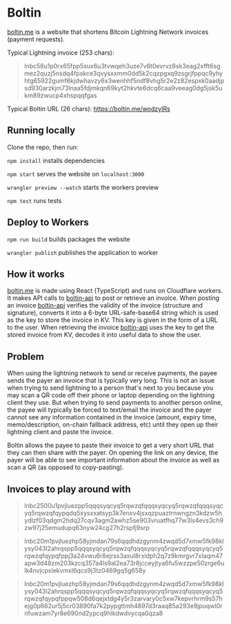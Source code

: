 # Boltin

[boltin.me](https://boltin.me) is a website that shortens Bitcoin Lightning Network invoices (payment requests).

Typical Lightning invoice (253 chars):

>lnbc58u1p0rx65fpp5sux6u3tvwqeh3uze7v6t0evrvz8sk3eag2xfft6sgmez2quzj5nsdq4fpskce3qvysxxmm0dd5k2cqzpgxq9zsgrjfppqc9yhyhtg65922gumf6kjdwhavzy6x3wenhhf5ndf8vhg5r2e2z82espxk0aadjpsd930arzkjm73lnaa5fdjmkqn69kyt2hkvte6dcq6caa9veeag0dg5jsk5ukm89zwucp4xhspqqfgas

Typical Boltin URL (26 chars): https://boltin.me/wodzyIRs

## Running locally

Clone the repo, then run:

`npm install` installs dependencies

`npm start` serves the website on `localhost:3000`

`wrangler preview --watch` starts the workers preview

`npm test` runs tests

## Deploy to Workers

`npm run build` builds packages the website

`wrangler publish` publishes the application to worker


## How it works

[boltin.me](https://boltin.me) is made using React (TypeScript) and runs on Cloudflare workers. It makes API calls to [boltin-api](https://github.com/BSathvik/boltin-api) to post or retrieve an invoice. When posting an invoice [boltin-api](https://github.com/BSathvik/boltin-api) verifies the validity of the invoice (structure and signature), converts it into a 6-byte URL-safe-base64 string which is used as the key to store the invoice in KV. This key is given in the form of a URL to the user. When retrieving the invoice [boltin-api](https://github.com/BSathvik/boltin-api) uses the key to get the stored invoice from KV, decodes it into useful data to show the user.

## Problem

When using the lightning network to send or receive payments, the payee sends the payer an invoice that is typically very long. This is not an issue when trying to send lightning to a person that's next to you because you may scan a QR code off their phone or laptop depending on the lightning client they use. But when trying to send payments to another person online, the payee will typically be forced to text/email the invoice and the payer cannot see any information contained in the invoice (amount, expiry time, memo/description, on-chain fallback address, etc) until they open up their lightning client and paste the invoice. 

Boltin allows the payee to paste their invoice to get a very short URL that they can then share with the payer. On opening the link on any device, the payer will be able to see important information about the invoice as well as scan a QR (as opposed to copy-pasting). 

## Invoices to play around with

> lnbc2500u1pvjluezpp5qqqsyqcyq5rqwzqfqqqsyqcyq5rqwzqfqqqsyqcyq5rqwzqfqypqdq5xysxxatsyp3k7enxv4jsxqzpuaztrnwngzn3kdzw5hydlzf03qdgm2hdq27cqv3agm2awhz5se903vruatfhq77w3ls4evs3ch9zw97j25emudupq63nyw24cg27h2rspfj9srp

>lnbc20m1pvjluezhp58yjmdan79s6qqdhdzgynm4zwqd5d7xmw5fk98klysy043l2ahrqspp5qqqsyqcyq5rqwzqfqqqsyqcyq5rqwzqfqqqsyqcyq5rqwzqfqypqfppj3a24vwu6r8ejrss3axul8rxldph2q7z9kmrgvr7xlaqm47apw3d48zm203kzcq357a4ls9al2ea73r8jcceyjtya6fu5wzzpe50zrge6ulk4nvjcpxlekvmxl6qcs9j3tz0469gq5g658y

>lnbc20m1pvjluezhp58yjmdan79s6qqdhdzgynm4zwqd5d7xmw5fk98klysy043l2ahrqspp5qqqsyqcyq5rqwzqfqqqsyqcyq5rqwzqfqqqsyqcyq5rqwzqfqypqfppqw508d6qejxtdg4y5r3zarvary0c5xw7kepvrhrm9s57hejg0p662ur5j5cr03890fa7k2pypgttmh4897d3raaq85a293e9jpuqwl0rnfuwzam7yr8e690nd2ypcq9hlkdwdvycqa0qza8
